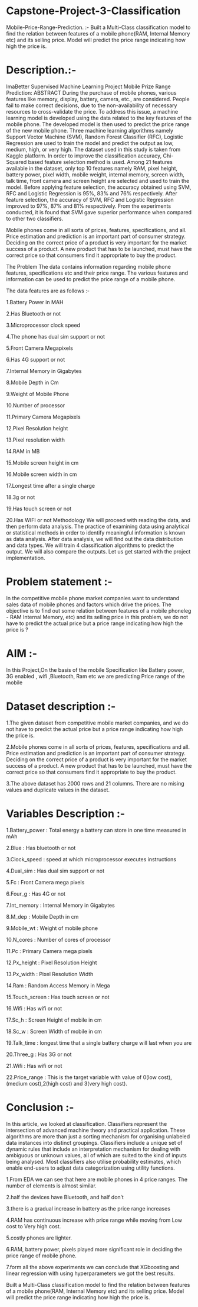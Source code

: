 # Capstone-Project-3-Classification
Mobile-Price-Range-Prediction. :-
Built a Multi-Class classification model to find the relation between features of a mobile phone(RAM, Internal Memory etc) and its selling price. Model will predict the price range indicating how high the price is.

 # Description.:-
lmaBetter Supervised Machine Learning Project Mobile Prize Range Prediction: ABSTRACT During the purchase of mobile phones, various features like memory, display, battery, camera, etc., are considered. People fail to make correct decisions, due to the non-availability of necessary resources to cross-validate the price. To address this issue, a machine learning model is developed using the data related to the key features of the mobile phone. The developed model is then used to predict the price range of the new mobile phone. Three machine learning algorithms namely Support Vector Machine (SVM), Random Forest Classifier (RFC), Logistic Regression are used to train the model and predict the output as low, medium, high, or very high. The dataset used in this study is taken from Kaggle platform. In order to improve the classification accuracy, Chi-Squared based feature selection method is used. Among 21 features available in the dataset, only top 10 features namely RAM, pixel height, battery power, pixel width, mobile weight, internal memory, screen width, talk time, front camera and screen height are selected and used to train the model. Before applying feature selection, the accuracy obtained using SVM, RFC and Logistic Regression is 95%, 83% and 76% respectively. After feature selection, the accuracy of SVM, RFC and Logistic Regression improved to 97%, 87% and 81% respectively. From the experiments conducted, it is found that SVM gave superior performance when compared to other two classifiers.

Mobile phones come in all sorts of prices, features, specifications, and all. Price estimation and prediction is an important part of consumer strategy. Deciding on the correct price of a product is very important for the market success of a product. A new product that has to be launched, must have the correct price so that consumers find it appropriate to buy the product.

The Problem The data contains information regarding mobile phone features, specifications etc and their price range. The various features and information can be used to predict the price range of a mobile phone.

The data features are as follows :-

1.Battery Power in MAH

2.Has Bluetooth or not

3.Microprocessor clock speed

4.The phone has dual sim support or not

5.Front Camera Megapixels

6.Has 4G support or not

7.Internal Memory in Gigabytes

8.Mobile Depth in Cm

9.Weight of Mobile Phone

10.Number of processor

11.Primary Camera Megapixels

12.Pixel Resolution height

13.Pixel resolution width

14.RAM in MB

15.Mobile screen height in cm

16.Mobile screen width in cm

17.Longest time after a single charge

18.3g or not

19.Has touch screen or not

20.Has WIFI or not Methodology We will proceed with reading the data, and then perform data analysis. The practice of examining data using analytical or statistical methods in order to identify meaningful information is known as data analysis. After data analysis, we will find out the data distribution and data types. We will train 4 classification algorithms to predict the output. We will also compare the outputs. Let us get started with the project implementation.

# Problem statement :-
In the competitive mobile phone market companies want to understand sales data of mobile phones and factors which drive the prices. The objective is to find out some relation between features of a mobile phoneleg - RAM Internal Memory, etc) and its selling price in this problem, we do not have to predict the actual price but a price range indicating how high the price is ?

# AIM :-
In this Project,On the basis of the mobile Specification like Battery power, 3G enabled , wifi ,Bluetooth, Ram etc we are predicting Price range of the mobile

# Dataset description :-

1.The given dataset from competitive mobile market companies, and we do not have to predict the actual price but a price range indicating how high the price is.

2.Mobile phones come in all sorts of prices, features, specifications and all. Price estimation and prediction is an important part of consumer strategy. Deciding on the correct price of a product is very important for the market success of a product. A new product that has to be launched, must have the correct price so that consumers find it appropriate to buy the product.

3.The above dataset has 2000 rows and 21 columns. There are no mising values and duplicate values in the dataset.

# Variables Description :-
1.Battery_power : Total energy a battery can store in one time measured in mAh

2.Blue : Has bluetooth or not

3.Clock_speed : speed at which microprocessor executes instructions

4.Dual_sim : Has dual sim support or not

5.Fc : Front Camera mega pixels

6.Four_g : Has 4G or not

7.Int_memory : Internal Memory in Gigabytes

8.M_dep : Mobile Depth in cm

9.Mobile_wt : Weight of mobile phone

10.N_cores : Number of cores of processor

11.Pc : Primary Camera mega pixels

12.Px_height : Pixel Resolution Height

13.Px_width : Pixel Resolution Width

14.Ram : Random Access Memory in Mega

15.Touch_screen : Has touch screen or not

16.Wifi : Has wifi or not

17.Sc_h : Screen Height of mobile in cm

18.Sc_w : Screen Width of mobile in cm

19.Talk_time : longest time that a single battery charge will last when you are

20.Three_g : Has 3G or not

21.Wifi : Has wifi or not

22.Price_range : This is the target variable with value of 0(low cost), (medium cost),2(high cost) and 3(very high cost).

# Conclusion :-
In this article, we looked at classification. Classifiers represent the intersection of advanced machine theory and practical application. These algorithms are more than just a sorting mechanism for organising unlabeled data instances into distinct groupings. Classifiers include a unique set of dynamic rules that include an interpretation mechanism for dealing with ambiguous or unknown values, all of which are suited to the kind of inputs being analysed. Most classifiers also utilise probability estimates, which enable end-users to adjust data categorization using utility functions.

1.From EDA we can see that here are mobile phones in 4 price ranges. The number of elements is almost similar.

2.half the devices have Bluetooth, and half don’t

3.there is a gradual increase in battery as the price range increases

4.RAM has continuous increase with price range while moving from Low cost to Very high cost.

5.costly phones are lighter.

6.RAM, battery power, pixels played more significant role in deciding the price range of mobile phone.

7.form all the above experiments we can conclude that XGboosting and linear regression with using hyperparameters we got the best results.

Built a Multi-Class classification model to find the relation between features of a mobile phone(RAM, Internal Memory etc) and its selling price. Model will predict the price range indicating how high the price is.


